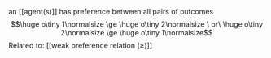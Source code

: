 an [[agent(s)]] has preference between all pairs of outcomes
$$\huge o\tiny 1\normalsize \ge \huge o\tiny 2\normalsize \ or\ \huge o\tiny 2\normalsize \ge \huge o\tiny 1\normalsize$$
Related to: [[weak preference relation (≥)]]